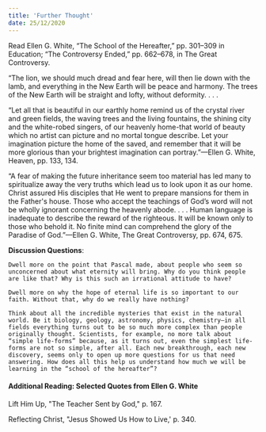 ```yaml
---
title: 'Further Thought'
date: 25/12/2020
---
```


Read Ellen G. White, “The School of the Hereafter,” pp. 301–309 in Education; “The Controversy Ended,” pp. 662–678, in The Great Controversy.

“The lion, we should much dread and fear here, will then lie down with the lamb, and everything in the New Earth will be peace and harmony. The trees of the New Earth will be straight and lofty, without deformity. . . .

“Let all that is beautiful in our earthly home remind us of the crystal river and green fields, the waving trees and the living fountains, the shining city and the white-robed singers, of our heavenly home-that world of beauty which no artist can picture and no mortal tongue describe. Let your imagination picture the home of the saved, and remember that it will be more glorious than your brightest imagination can portray.”—Ellen G. White, Heaven, pp. 133, 134.

“A fear of making the future inheritance seem too material has led many to spiritualize away the very truths which lead us to look upon it as our home. Christ assured His disciples that He went to prepare mansions for them in the Father's house. Those who accept the teachings of God’s word will not be wholly ignorant concerning the heavenly abode. . . . Human language is inadequate to describe the reward of the righteous. It will be known only to those who behold it. No finite mind can comprehend the glory of the Paradise of God.”—Ellen G. White, The Great Controversy, pp. 674, 675.

**Discussion Questions**:

`Dwell more on the point that Pascal made, about people who seem so unconcerned about what eternity will bring. Why do you think people are like that? Why is this such an irrational attitude to have?`

`Dwell more on why the hope of eternal life is so important to our faith. Without that, why do we really have nothing?`

`Think about all the incredible mysteries that exist in the natural world. Be it biology, geology, astronomy, physics, chemistry–in all fields everything turns out to be so much more complex than people originally thought. Scientists, for example, no more talk about “simple life-forms” because, as it turns out, even the simplest life-forms are not so simple, after all. Each new breakthrough, each new discovery, seems only to open up more questions for us that need answering. How does all this help us understand how much we will be learning in the “school of the hereafter”?`

#### Additional Reading: Selected Quotes from Ellen G. White

Lift Him Up, "The Teacher Sent by God," p. 167.

Reflecting Christ, "Jesus Showed Us How to Live,' p. 340.
